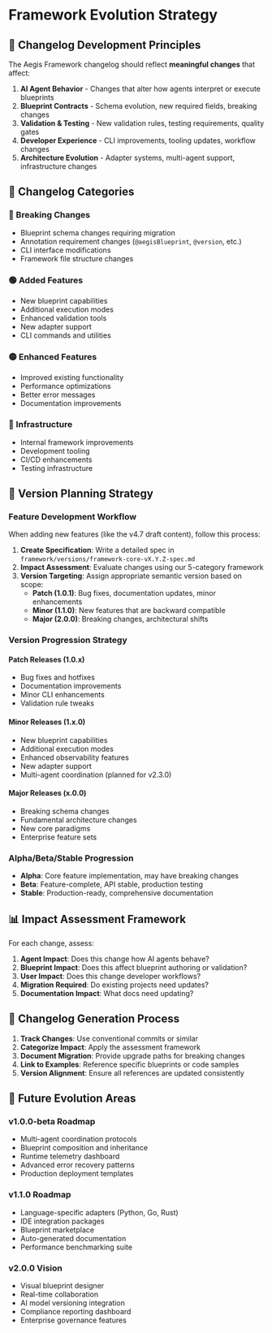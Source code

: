# Framework Evolution Strategy

## 🎯 Changelog Development Principles

The Aegis Framework changelog should reflect **meaningful changes** that affect:

1. **AI Agent Behavior** - Changes that alter how agents interpret or execute blueprints
2. **Blueprint Contracts** - Schema evolution, new required fields, breaking changes
3. **Validation & Testing** - New validation rules, testing requirements, quality gates
4. **Developer Experience** - CLI improvements, tooling updates, workflow changes
5. **Architecture Evolution** - Adapter systems, multi-agent support, infrastructure changes

## 📝 Changelog Categories

### 🔴 Breaking Changes
- Blueprint schema changes requiring migration
- Annotation requirement changes (`@aegisBlueprint`, `@version`, etc.)
- CLI interface modifications
- Framework file structure changes

### 🟢 Added Features
- New blueprint capabilities
- Additional execution modes
- Enhanced validation tools
- New adapter support
- CLI commands and utilities

### 🟡 Enhanced Features
- Improved existing functionality
- Performance optimizations
- Better error messages
- Documentation improvements

### 🔵 Infrastructure
- Internal framework improvements
- Development tooling
- CI/CD enhancements
- Testing infrastructure

## 🚀 Version Planning Strategy

### Feature Development Workflow

When adding new features (like the v4.7 draft content), follow this process:

1. **Create Specification**: Write a detailed spec in `framework/versions/framework-core-vX.Y.Z-spec.md`
2. **Impact Assessment**: Evaluate changes using our 5-category framework
3. **Version Targeting**: Assign appropriate semantic version based on scope:
   - **Patch (1.0.1)**: Bug fixes, documentation updates, minor enhancements
   - **Minor (1.1.0)**: New features that are backward compatible
   - **Major (2.0.0)**: Breaking changes, architectural shifts

### Version Progression Strategy

#### Patch Releases (1.0.x)
- Bug fixes and hotfixes
- Documentation improvements
- Minor CLI enhancements
- Validation rule tweaks

#### Minor Releases (1.x.0)  
- New blueprint capabilities
- Additional execution modes
- Enhanced observability features
- New adapter support
- Multi-agent coordination (planned for v2.3.0)

#### Major Releases (x.0.0)
- Breaking schema changes
- Fundamental architecture changes
- New core paradigms
- Enterprise feature sets

### Alpha/Beta/Stable Progression

- **Alpha**: Core feature implementation, may have breaking changes
- **Beta**: Feature-complete, API stable, production testing
- **Stable**: Production-ready, comprehensive documentation

## 📊 Impact Assessment Framework

For each change, assess:

1. **Agent Impact**: Does this change how AI agents behave?
2. **Blueprint Impact**: Does this affect blueprint authoring or validation?
3. **User Impact**: Does this change developer workflows?
4. **Migration Required**: Do existing projects need updates?
5. **Documentation Impact**: What docs need updating?

## 🔄 Changelog Generation Process

1. **Track Changes**: Use conventional commits or similar
2. **Categorize Impact**: Apply the assessment framework
3. **Document Migration**: Provide upgrade paths for breaking changes
4. **Link to Examples**: Reference specific blueprints or code samples
5. **Version Alignment**: Ensure all references are updated consistently

## 🎨 Future Evolution Areas

### v1.0.0-beta Roadmap
- Multi-agent coordination protocols
- Blueprint composition and inheritance
- Runtime telemetry dashboard
- Advanced error recovery patterns
- Production deployment templates

### v1.1.0 Roadmap
- Language-specific adapters (Python, Go, Rust)
- IDE integration packages
- Blueprint marketplace
- Auto-generated documentation
- Performance benchmarking suite

### v2.0.0 Vision
- Visual blueprint designer
- Real-time collaboration
- AI model versioning integration
- Compliance reporting dashboard
- Enterprise governance features

